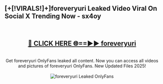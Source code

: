 <h2>[+[!VIRALS!]+]foreveryuri Leaked Video Viral On Social X Trending Now - sx4oy</h2>
<br>
<div align="center">
<h2><a href="https://libra.edu.pl?foreveryuri" rel="nofollow">🔴 CLICK HERE 🌐==►► foreveryuri</a></h2>
<br>
Get foreveryuri OnlyFans leaked all content. Now you can access all videos and pictures of foreveryuri OnlyFans. New Updated Files 2025!
<br>
<br>
<a href="https://libra.edu.pl?foreveryuri" rel="nofollow" data-target="animated-image.originalLink"><img src="https://i.ibb.co.com/WyWwxjT/player-gif2.gif" alt="foreveryuri Leaked OnlyFans" style="max-width: 100%; display: inline-block;" data-target="animated-image.originalImage"></a>
</div>
<br>